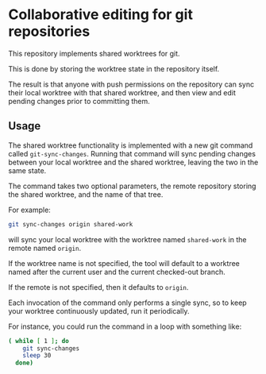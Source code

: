 # Collaborative editing for git repositories

This repository implements shared worktrees for git.

This is done by storing the worktree state in the repository itself.

The result is that anyone with push permissions on the repository
can sync their local worktree with that shared worktree, and then
view and edit pending changes prior to committing them.

## Usage

The shared worktree functionality is implemented with a new git
command called `git-sync-changes`. Running that command will sync
pending changes between your local worktree and the shared worktree,
leaving the two in the same state.

The command takes two optional parameters, the remote repository
storing the shared worktree, and the name of that tree.

For example:

```sh
git sync-changes origin shared-work
```

will sync your local worktree with the worktree named `shared-work`
in the remote named `origin`.

If the worktree name is not specified, the tool will default to
a worktree named after the current user and the current checked-out
branch.

If the remote is not specified, then it defaults to `origin`.

Each invocation of the command only performs a single sync, so to
keep your worktree continuously updated, run it periodically.

For instance, you could run the command in a loop with something
like:

```sh
( while [ 1 ]; do
    git sync-changes
	sleep 30
  done)
```
